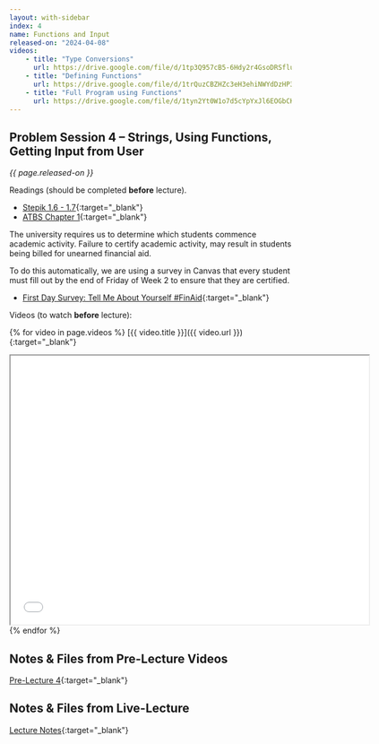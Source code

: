 ```yaml
---
layout: with-sidebar
index: 4
name: Functions and Input
released-on: "2024-04-08"
videos:
    - title: "Type Conversions"
      url: https://drive.google.com/file/d/1tp3Q957cB5-6Hdy2r4GsoDRSflucwGda
    - title: "Defining Functions"
      url: https://drive.google.com/file/d/1trQuzCBZHZc3eH3ehiNWYdDzHP3ojI-y
    - title: "Full Program using Functions"
      url: https://drive.google.com/file/d/1tyn2Yt0W1o7d5cYpYxJl6EOGbCKPtBaw
---
```


## Problem Session 4 – Strings, Using Functions, Getting Input from User

_{{ page.released-on }}_

Readings (should be completed **before** lecture). 
- [Stepik 1.6 - 1.7](https://stepik.org/lesson/567165/step/1?unit=561438){:target="_blank"}
- [ATBS Chapter 1](https://automatetheboringstuff.com/2e/chapter1/){:target="_blank"}

The university requires us to determine which students commence academic activity. Failure to certify academic activity, may result in students being billed for unearned financial aid.

To do this automatically, we are using a survey in Canvas that every student must fill out by the end of Friday of Week 2 to ensure that they are certified.
- [First Day Survey: Tell Me About Yourself #FinAid](https://canvas.ucsd.edu/courses/54799/quizzes/170078){:target="_blank"}

Videos (to watch **before** lecture):

{% for video in page.videos %}
[{{ video.title }}]({{ video.url }}){:target="_blank"}

<iframe src="{{ video.url }}/preview" width="640" height="480" allow="autoplay"></iframe>
{% endfor %}

## Notes & Files from Pre-Lecture Videos

[Pre-Lecture 4](https://github.com/ucsd-cse8a-sp24/ucsd-cse8a-sp24.github.io/tree/main/_pre-lectures/lecture-04){:target="_blank"}

## Notes & Files from Live-Lecture

[Lecture Notes](https://drive.google.com/drive/folders/13j3YOhGFOiSrwdFCgTdaj2AzI2OAuGX-?usp=sharing){:target="_blank"}
